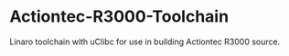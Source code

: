 # Actiontec-R3000-Toolchain
Linaro toolchain with uClibc for use in building Actiontec R3000 source.
